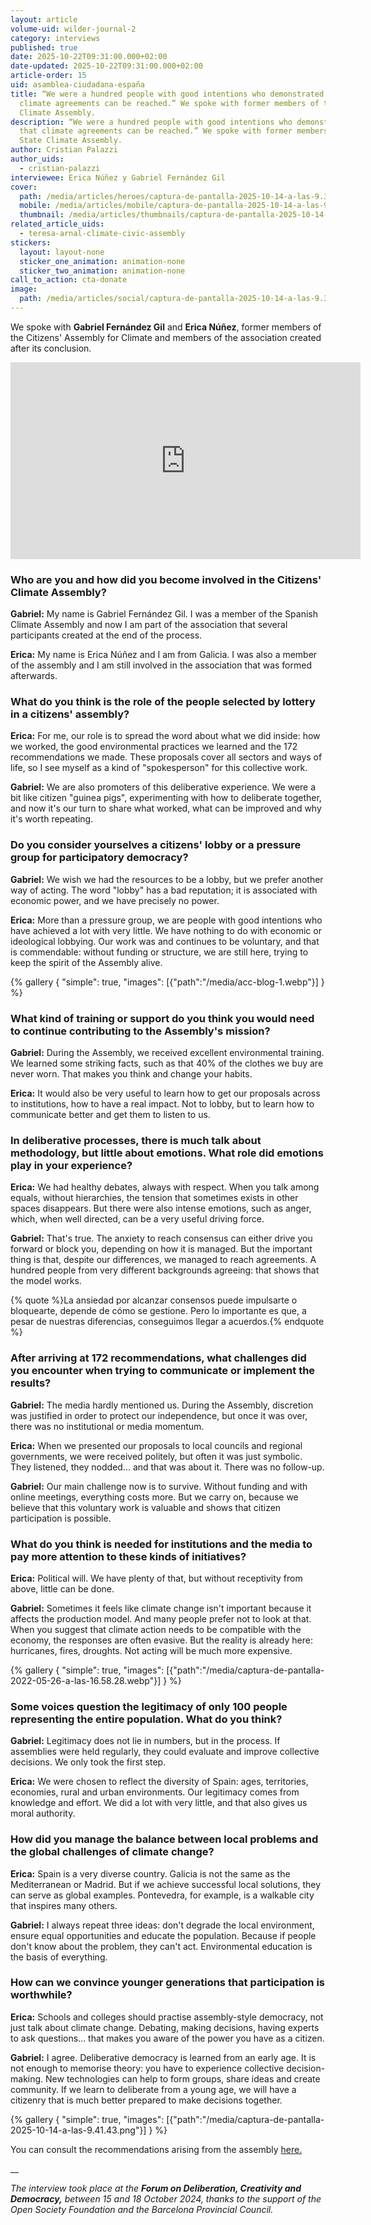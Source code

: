 ```yaml
---
layout: article
volume-uid: wilder-journal-2
category: interviews
published: true
date: 2025-10-22T09:31:00.000+02:00
date-updated: 2025-10-22T09:31:00.000+02:00
article-order: 15
uid: asamblea-ciudadana-españa
title: “We were a hundred people with good intentions who demonstrated that
  climate agreements can be reached.” We spoke with former members of the State
  Climate Assembly.
description: “We were a hundred people with good intentions who demonstrated
  that climate agreements can be reached.” We spoke with former members of the
  State Climate Assembly.
author: Cristian Palazzi
author_uids:
  - cristian-palazzi
interviewee: Erica Núñez y Gabriel Fernández Gil
cover:
  path: /media/articles/heroes/captura-de-pantalla-2025-10-14-a-las-9.37.47.png
  mobile: /media/articles/mobile/captura-de-pantalla-2025-10-14-a-las-9.37.47.png
  thumbnail: /media/articles/thumbnails/captura-de-pantalla-2025-10-14-a-las-9.37.47.png
related_article_uids:
  - teresa-arnal-climate-civic-assembly
stickers:
  layout: layout-none
  sticker_one_animation: animation-none
  sticker_two_animation: animation-none
call_to_action: cta-donate
image:
  path: /media/articles/social/captura-de-pantalla-2025-10-14-a-las-9.37.47.png
---
```

We spoke with **Gabriel Fernández Gil** and **Erica Núñez**, former members of the Citizens' Assembly for Climate and members of the association created after its conclusion.

<iframe width="560" height="315" src="https://www.youtube.com/embed/0f8Nl9M8OEs?si=IFCVGTYSc6PEL13Q" title="YouTube video player" frameborder="0" allow="accelerometer; autoplay; clipboard-write; encrypted-media; gyroscope; picture-in-picture; web-share" referrerpolicy="strict-origin-when-cross-origin" allowfullscreen></iframe>

### **Who are you and how did you become involved in the Citizens' Climate Assembly?**

**Gabriel:** My name is Gabriel Fernández Gil. I was a member of the Spanish Climate Assembly and now I am part of the association that several participants created at the end of the process.

**Erica:** My name is Erica Núñez and I am from Galicia. I was also a member of the assembly and I am still involved in the association that was formed afterwards.

### **What do you think is the role of the people selected by lottery in a citizens' assembly?**

**Erica:** For me, our role is to spread the word about what we did inside: how we worked, the good environmental practices we learned and the 172 recommendations we made. These proposals cover all sectors and ways of life, so I see myself as a kind of "spokesperson" for this collective work.

**Gabriel:** We are also promoters of this deliberative experience. We were a bit like citizen "guinea pigs", experimenting with how to deliberate together, and now it's our turn to share what worked, what can be improved and why it's worth repeating.

### **Do you consider yourselves a citizens' lobby or a pressure group for participatory democracy?**

**Gabriel:** We wish we had the resources to be a lobby, but we prefer another way of acting. The word "lobby" has a bad reputation; it is associated with economic power, and we have precisely no power.

**Erica:** More than a pressure group, we are people with good intentions who have achieved a lot with very little. We have nothing to do with economic or ideological lobbying. Our work was and continues to be voluntary, and that is commendable: without funding or structure, we are still here, trying to keep the spirit of the Assembly alive.

{% gallery { "simple": true, "images": [{"path":"/media/acc-blog-1.webp"}] } %}

### **What kind of training or support do you think you would need to continue contributing to the Assembly's mission?**

**Gabriel:** During the Assembly, we received excellent environmental training. We learned some striking facts, such as that 40% of the clothes we buy are never worn. That makes you think and change your habits.

**Erica:** It would also be very useful to learn how to get our proposals across to institutions, how to have a real impact. Not to lobby, but to learn how to communicate better and get them to listen to us.

### **In deliberative processes, there is much talk about methodology, but little about emotions. What role did emotions play in your experience?**

**Erica:** We had healthy debates, always with respect. When you talk among equals, without hierarchies, the tension that sometimes exists in other spaces disappears. But there were also intense emotions, such as anger, which, when well directed, can be a very useful driving force.

**Gabriel:** That's true. The anxiety to reach consensus can either drive you forward or block you, depending on how it is managed. But the important thing is that, despite our differences, we managed to reach agreements. A hundred people from very different backgrounds agreeing: that shows that the model works.

{% quote %}La ansiedad por alcanzar consensos puede impulsarte o bloquearte, depende de cómo se gestione. Pero lo importante es que, a pesar de nuestras diferencias, conseguimos llegar a acuerdos.{% endquote %}

### **After arriving at 172 recommendations, what challenges did you encounter when trying to communicate or implement the results?**

**Gabriel:** The media hardly mentioned us. During the Assembly, discretion was justified in order to protect our independence, but once it was over, there was no institutional or media momentum.

**Erica:** When we presented our proposals to local councils and regional governments, we were received politely, but often it was just symbolic. They listened, they nodded... and that was about it. There was no follow-up.

**Gabriel:** Our main challenge now is to survive. Without funding and with online meetings, everything costs more. But we carry on, because we believe that this voluntary work is valuable and shows that citizen participation is possible.

### **What do you think is needed for institutions and the media to pay more attention to these kinds of initiatives?**

**Erica:** Political will. We have plenty of that, but without receptivity from above, little can be done.

**Gabriel:** Sometimes it feels like climate change isn't important because it affects the production model. And many people prefer not to look at that. When you suggest that climate action needs to be compatible with the economy, the responses are often evasive. But the reality is already here: hurricanes, fires, droughts. Not acting will be much more expensive.

{% gallery { "simple": true, "images": [{"path":"/media/captura-de-pantalla-2022-05-26-a-las-16.58.28.webp"}] } %}

### **Some voices question the legitimacy of only 100 people representing the entire population. What do you think?**

**Gabriel:** Legitimacy does not lie in numbers, but in the process. If assemblies were held regularly, they could evaluate and improve collective decisions. We only took the first step.

**Erica:** We were chosen to reflect the diversity of Spain: ages, territories, economies, rural and urban environments. Our legitimacy comes from knowledge and effort. We did a lot with very little, and that also gives us moral authority.

### **How did you manage the balance between local problems and the global challenges of climate change?**

**Erica:** Spain is a very diverse country. Galicia is not the same as the Mediterranean or Madrid. But if we achieve successful local solutions, they can serve as global examples. Pontevedra, for example, is a walkable city that inspires many others.

**Gabriel:** I always repeat three ideas: don't degrade the local environment, ensure equal opportunities and educate the population. Because if people don't know about the problem, they can't act. Environmental education is the basis of everything.

### **How can we convince younger generations that participation is worthwhile?**

**Erica:** Schools and colleges should practise assembly-style democracy, not just talk about climate change. Debating, making decisions, having experts to ask questions... that makes you aware of the power you have as a citizen.

**Gabriel:** I agree. Deliberative democracy is learned from an early age. It is not enough to memorise theory: you have to experience collective decision-making. New technologies can help to form groups, share ideas and create community. If we learn to deliberate from a young age, we will have a citizenry that is much better prepared to make decisions together.

{% gallery { "simple": true, "images": [{"path":"/media/captura-de-pantalla-2025-10-14-a-las-9.41.43.png"}] } %}

You can consult the recommendations arising from the assembly [here.](https://asambleaciudadanadelcambioclimatico.es/recomendaciones/)[](https://asambleaciudadanadelcambioclimatico.es/recomendaciones/)

__

*The interview took place at the **Forum on Deliberation, Creativity and Democracy,** between 15 and 18 October 2024, thanks to the support of the Open Society Foundation and the Barcelona Provincial Council.*
